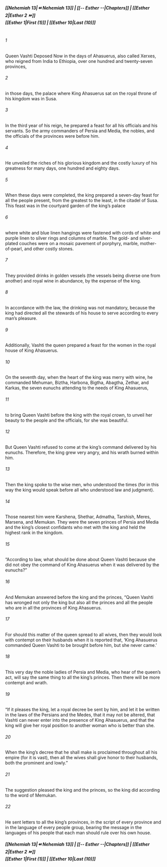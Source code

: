 
##### **[[Nehemiah 13|⏪ Nehemiah 13]] | [[-- Esther --|Chapters]] | [[Esther 2|Esther 2 ⏩]]**<br>**[[Esther 1|First (1)]] | [[Esther 10|Last (10)]]**<br><br>
###### 1
Queen Vashti Deposed Now in the days of Ahasuerus, also called Xerxes, who reigned from India to Ethiopia, over one hundred and twenty-seven provinces,
###### 2
in those days, the palace where King Ahasuerus sat on the royal throne of his kingdom was in Susa.
###### 3
In the third year of his reign, he prepared a feast for all his officials and his servants. So the army commanders of Persia and Media, the nobles, and the officials of the provinces were before him.
###### 4
He unveiled the riches of his glorious kingdom and the costly luxury of his greatness for many days, one hundred and eighty days.
###### 5
When these days were completed, the king prepared a seven-day feast for all the people present, from the greatest to the least, in the citadel of Susa. This feast was in the courtyard garden of the king’s palace
###### 6
where white and blue linen hangings were fastened with cords of white and purple linen to silver rings and columns of marble. The gold- and silver-plated couches were on a mosaic pavement of porphyry, marble, mother-of-pearl, and other costly stones.
###### 7
They provided drinks in golden vessels (the vessels being diverse one from another) and royal wine in abundance, by the expense of the king.
###### 8
In accordance with the law, the drinking was not mandatory, because the king had directed all the stewards of his house to serve according to every man’s pleasure.
###### 9
Additionally, Vashti the queen prepared a feast for the women in the royal house of King Ahasuerus.
###### 10
On the seventh day, when the heart of the king was merry with wine, he commanded Mehuman, Biztha, Harbona, Bigtha, Abagtha, Zethar, and Karkas, the seven eunuchs attending to the needs of King Ahasuerus,
###### 11
to bring Queen Vashti before the king with the royal crown, to unveil her beauty to the people and the officials, for she was beautiful.
###### 12
But Queen Vashti refused to come at the king’s command delivered by his eunuchs. Therefore, the king grew very angry, and his wrath burned within him.
###### 13
Then the king spoke to the wise men, who understood the times (for in this way the king would speak before all who understood law and judgment).
###### 14
Those nearest him were Karshena, Shethar, Admatha, Tarshish, Meres, Marsena, and Memukan. They were the seven princes of Persia and Media and the king’s closest confidants who met with the king and held the highest rank in the kingdom.
###### 15
“According to law, what should be done about Queen Vashti because she did not obey the command of King Ahasuerus when it was delivered by the eunuchs?”
###### 16
And Memukan answered before the king and the princes, “Queen Vashti has wronged not only the king but also all the princes and all the people who are in all the provinces of King Ahasuerus.
###### 17
For should this matter of the queen spread to all wives, then they would look with contempt on their husbands when it is reported that, ‘King Ahasuerus commanded Queen Vashti to be brought before him, but she never came.’
###### 18
This very day the noble ladies of Persia and Media, who hear of the queen’s act, will say the same thing to all the king’s princes. Then there will be more contempt and wrath.
###### 19
“If it pleases the king, let a royal decree be sent by him, and let it be written in the laws of the Persians and the Medes, that it may not be altered, that Vashti can never enter into the presence of King Ahasuerus, and that the king will give her royal position to another woman who is better than she.
###### 20
When the king’s decree that he shall make is proclaimed throughout all his empire (for it is vast), then all the wives shall give honor to their husbands, both the prominent and lowly.”
###### 21
The suggestion pleased the king and the princes, so the king did according to the word of Memukan.
###### 22
He sent letters to all the king’s provinces, in the script of every province and in the language of every people group, bearing the message in the languages of his people that each man should rule over his own house.
##### **[[Nehemiah 13|⏪ Nehemiah 13]] | [[-- Esther --|Chapters]] | [[Esther 2|Esther 2 ⏩]]**<br>**[[Esther 1|First (1)]] | [[Esther 10|Last (10)]]**
